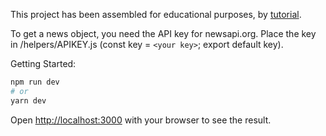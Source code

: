 This project has been assembled for educational purposes, by [tutorial](https://medium.com/@onesinus231/build-simple-news-app-using-next-js-react-bootstrap-af10d76d3486).

To get a news object, you need the API key for newsapi.org. Place the key in /helpers/APIKEY.js (const key = `<your key>`; export default key).

Getting Started:
```bash
npm run dev
# or
yarn dev
```
Open [http://localhost:3000](http://localhost:3000) with your browser to see the result.